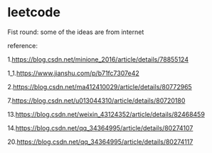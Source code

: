 # leetcode
Fist round: some of the ideas are from internet 

reference:

1.https://blog.csdn.net/minione_2016/article/details/78855124 

1_1.https://www.jianshu.com/p/b71fc7307e42 

2.https://blog.csdn.net/ma412410029/article/details/80772965 

7.https://blog.csdn.net/u013044310/article/details/80720180

13.https://blog.csdn.net/weixin_43124352/article/details/82468459

14.https://blog.csdn.net/qq_34364995/article/details/80274107

20.https://blog.csdn.net/qq_34364995/article/details/80274117
